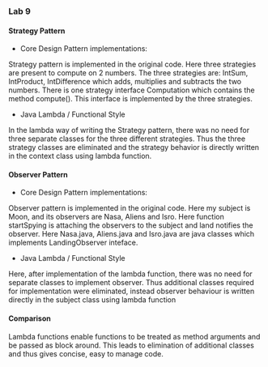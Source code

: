### Lab 9


#### Strategy Pattern

- Core Design Pattern implementations:

Strategy pattern is implemented in the original code. Here three strategies are present to compute on 2 numbers. The three strategies are: IntSum, IntProduct, IntDifference which adds, multiplies and subtracts the two numbers. There is one strategy interface Computation which contains the method compute(). This interface is implemented by the three strategies.

- Java Lambda / Functional Style

In the lambda way of writing the Strategy pattern, there was no need for three separate classes for the three different strategies. Thus the three strategy classes are eliminated and the strategy behavior is directly written in the context class using lambda function.


#### Observer Pattern

- Core Design Pattern implementations:

Observer pattern is implemented in the original code. Here my subject is Moon, and its observers are Nasa, Aliens and Isro. Here function startSpying is attaching the observers to the subject and land notifies the observer. Here Nasa.java, Aliens.java and Isro.java are java classes which implements LandingObserver inteface. 

- Java Lambda / Functional Style

Here, after implementation of the lambda function, there was no need for separate classes to implement observer. Thus additional classes required for implementation were eliminated, instead observer behaviour is written directly in the subject class using lambda function



#### Comparison

Lambda functions enable functions to be treated as method arguments and be passed as block around. This leads to elimination of additional classes and thus gives concise, easy to manage code. 

